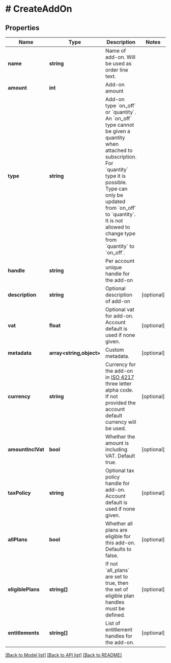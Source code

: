 # # CreateAddOn

## Properties

Name | Type | Description | Notes
------------ | ------------- | ------------- | -------------
**name** | **string** | Name of add-on. Will be used as order line text. |
**amount** | **int** | Add-on amount |
**type** | **string** | Add-on type &#x60;on_off&#x60; or &#x60;quantity&#x60;. An &#x60;on_off&#x60; type cannot be given a quantity when attached to subscription. For &#x60;quantity&#x60; type it is possible. Type can only be updated from &#x60;on_off&#x60; to &#x60;quantity&#x60;. It is not allowed to change type from &#x60;quantity&#x60; to &#x60;on_off&#x60;. |
**handle** | **string** | Per account unique handle for the add-on |
**description** | **string** | Optional description of add-on | [optional]
**vat** | **float** | Optional vat for add-on. Account default is used if none given. | [optional]
**metadata** | **array<string,object>** | Custom metadata. | [optional]
**currency** | **string** | Currency for the add-on in [ISO 4217](https://en.wikipedia.org/wiki/ISO_4217) three letter alpha code. If not provided the account default currency will be used. | [optional]
**amountInclVat** | **bool** | Whether the amount is including VAT. Default true. | [optional]
**taxPolicy** | **string** | Optional tax policy handle for add-on. Account default is used if none given. | [optional]
**allPlans** | **bool** | Whether all plans are eligible for this add-on. Defaults to false. | [optional]
**eligiblePlans** | **string[]** | If not &#x60;all_plans&#x60; are set to true, then the set of eligible plan handles must be defined. | [optional]
**entitlements** | **string[]** | List of entitlement handles for the add-on. | [optional]

[[Back to Model list]](../../README.md#models) [[Back to API list]](../../README.md#endpoints) [[Back to README]](../../README.md)
